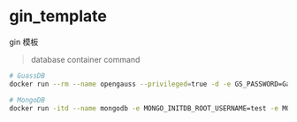 # gin_template
gin 模板


> database container command
```bash
# GuassDB
docker run --rm --name opengauss --privileged=true -d -e GS_PASSWORD=Gaussdb@1 -e GS_USERNAME=ytx -e GS_USER_PASSWORD=Gaussdb@1 -p 5432:5432 opengauss:7.0.0-RC1

# MongoDB
docker run -itd --name mongodb -e MONGO_INITDB_ROOT_USERNAME=test -e MONGO_INITDB_ROOT_PASSWORD=test -p 27017:27017 mongodb/mongodb-community-server:4.4-ubuntu2004 --auth
```
